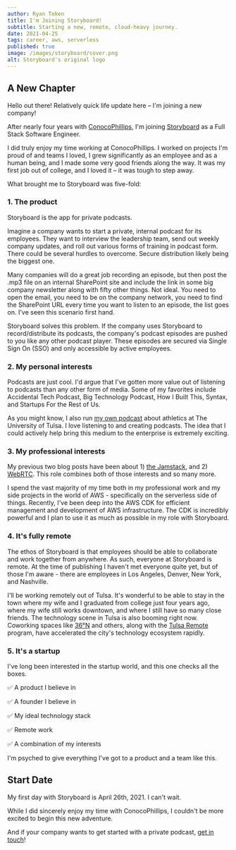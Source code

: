 ```yaml
---
author: Ryan Token
title: I'm Joining Storyboard!
subtitle: Starting a new, remote, cloud-heavy journey.
date: 2021-04-25
tags: career, aws, serverless
published: true
image: /images/storyboard/cover.png
alt: Storyboard's original logo
---
```


## A New Chapter

Hello out there! Relatively quick life update here – I'm joining a new company!

After nearly four years with [ConocoPhillips](https://conocophillips.com), I'm joining [Storyboard](https://trystoryboard.com) as a Full Stack Software Engineer.

I did truly enjoy my time working at ConocoPhillips. I worked on projects I'm proud of and teams I loved, I grew significantly as an employee and as a human being, and I made some very good friends along the way. It was my first job out of college, and I loved it – it was tough to step away.

What brought me to Storyboard was five-fold:

### 1. The product

Storyboard is the app for private podcasts.

Imagine a company wants to start a private, internal podcast for its employees. They want to interview the leadership team, send out weekly company updates, and roll out various forms of training in podcast form. There could be several hurdles to overcome. Secure distribution likely being the biggest one.

Many companies will do a great job recording an episode, but then post the .mp3 file on an internal SharePoint site and include the link in some big company newsletter along with fifty other things. Not ideal. You need to open the email, you need to be on the company network, you need to find the SharePoint URL every time you want to listen to an episode, the list goes on. I've seen this scenario first hand.

Storyboard solves this problem. If the company uses Storyboard to record/distribute its podcasts, the company's podcast episodes are pushed to you like any other podcast player. These episodes are secured via Single Sign On (SSO) and only accessible by active employees.

### 2. My personal interests

Podcasts are just cool. I'd argue that I've gotten more value out of listening to podcasts than any other form of media. Some of my favorites include Accidental Tech Podcast, Big Technology Podcast, How I Built This, Syntax, and Startups For the Rest of Us.

As you might know, I also run [my own podcast](https://thegoldenhurricast.com) about athletics at The University of Tulsa. I love listening to and creating podcasts. The idea that I could actively help bring this medium to the enterprise is extremely exciting.

### 3. My professional interests

My previous two blog posts have been about 1) [the Jamstack](/blog/rocking-with-the-jamstack), and 2) [WebRTC](/blog/learning-webrtc). This role combines both of those interests and so many more.

I spend the vast majority of my time both in my professional work and my side projects in the world of AWS - specifically on the serverless side of things. Recently, I've been deep into the AWS CDK for efficient management and development of AWS infrastructure. The CDK is incredibly powerful and I plan to use it as much as possible in my role with Storyboard.

### 4. It's fully remote

The ethos of Storyboard is that employees should be able to collaborate and work together from anywhere. As such, everyone at Storyboard is remote. At the time of publishing I haven't met everyone quite yet, but of those I'm aware - there are employees in Los Angeles, Denver, New York, and Nashville.

I'll be working remotely out of Tulsa. It's wonderful to be able to stay in the town where my wife and I graduated from college just four years ago, where my wife still works downtown, and where I still have so many close friends. The technology scene in Tulsa is also booming right now. Coworking spaces like [36°N](https://36degreesnorth.co) and others, along with the [Tulsa Remote](https://tulsaremote.com) program, have accelerated the city's technology ecosystem rapidly.

### 5. It's a startup

I've long been interested in the startup world, and this one checks all the boxes.

✅ A product I believe in

✅ A founder I believe in

✅ My ideal technology stack

✅ Remote work

✅ A combination of my interests

I'm psyched to give everything I've got to a product and a team like this.

## Start Date

My first day with Storyboard is April 26th, 2021. I can't wait.

While I did sincerely enjoy my time with ConocoPhillips, I couldn't be more excited to begin this new adventure.

And if your company wants to get started with a private podcast, [get in touch](mailto:admin@trystoryboard.com)!
